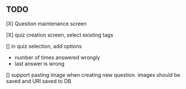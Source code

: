 ## TODO

[X] Question maintenance screen

[X] quiz creation screen, select existing tags

[] in quiz selection, add options
- number of times answered wrongly
- last answer is wrong

[] support pasting image when creating new question. images should be saved and URI saved to DB